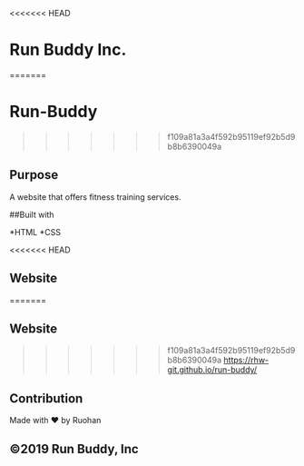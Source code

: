 <<<<<<< HEAD
# Run Buddy Inc.
=======
# Run-Buddy
>>>>>>> f109a81a3a4f592b95119ef92b5d9b8b6390049a

## Purpose 

A website that offers fitness training services.

##Built with

*HTML
*CSS

<<<<<<< HEAD
## Website 
=======
## Website

>>>>>>> f109a81a3a4f592b95119ef92b5d9b8b6390049a
https://rhw-git.github.io/run-buddy/

## Contribution

Made with ❤️ by Ruohan

## ©️2019 Run Buddy, Inc 
